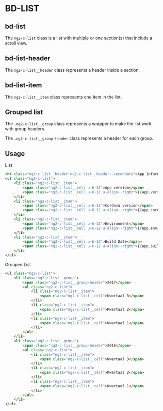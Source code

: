 # BD-LIST

## bd-list

The `ng2-c-list` class is a list with multiple or one section(s) that include a scroll view.

## bd-list-header

The `ng2-c-list__header` class represents a header inside a section.

## bd-list-item

The `ng2-c-list__item` class represents one item in the list.

## Grouped list

The `.ng2-c-list__group` class represents a wrapper to make the list work with group headers.

The `.ng2-c-list__group-header` class represents a header for each group.

## Usage

List
```html
<h4 class="ng2-c-list__header ng2-c-list__header--secondary">App Information</h4>
<ul class="ng2-c-list">
    <li class="ng2-c-list__item">
        <span class="ng2-c-list__cell u-6-12">App version</span>
        <span class="ng2-c-list__cell u-6-12 u-align--right">{{app.version}}</span>
    </li>
    <li class="ng2-c-list__item">
        <span class="ng2-c-list__cell u-6-12">Cordova version</span>
        <span class="ng2-c-list__cell u-6-12 u-align--right">{{app.cordovaVersion}}</span>
    </li>
    <li class="ng2-c-list__item">
        <span class="ng2-c-list__cell u-6-12">Environment</span>
        <span class="ng2-c-list__cell u-6-12 u-align--right">{{app.environment}}</span>
    </li>
    <li class="ng2-c-list__item">
        <span class="ng2-c-list__cell u-6-12">Build Date</span>
        <span class="ng2-c-list__cell u-6-12 u-align--right">{{app.buildDate | date:'EEE dd-MM-yyyy HH:mm:ss'}}</span>
    </li>
</ul>

```

Grouped List
```html
<ul class="ng2-c-list">
    <li class="ng2-c-list__group">
        <span class="ng2-c-list__group-header">2017</span>
        <ul class="ng2-c-list">
            <li class="ng2-c-list__item">
                <span class="ng2-c-list__cell">Kwartaal 3</span>
            </li>
            <li class="ng2-c-list__item">
                <span class="ng2-c-list__cell">Kwartaal 2</span>
            </li>
            <li class="ng2-c-list__item">
                <span class="ng2-c-list__cell">Kwartaal 1</span>
            </li>
        </ul>
    </li>
    <li class="ng2-c-list__group">
        <span class="ng2-c-list__group-header">2016</span>
        <ul class="ng2-c-list">
            <li class="ng2-c-list__item">
                <span class="ng2-c-list__cell">Kwartaal 3</span>
            </li>
            <li class="ng2-c-list__item">
                <span class="ng2-c-list__cell">Kwartaal 2</span>
            </li>
            <li class="ng2-c-list__item">
                <span class="ng2-c-list__cell">Kwartaal 1</span>
            </li>
        </ul>
    </li>
</ul>
```
